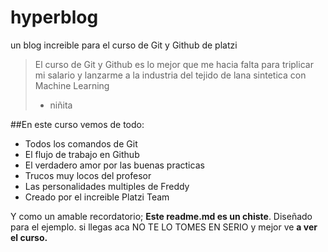 # hyperblog
un blog increible para el curso de Git y Github de platzi
>El curso de Git y Github es lo mejor que me hacia falta para triplicar mi salario y lanzarme a la industria del tejido de lana sintetica con Machine Learning
> - niñita

##En este curso vemos de todo:
* Todos los comandos de Git
* El flujo de trabajo en Github
* El verdadero amor por las buenas practicas
* Trucos muy locos del profesor 
* Las personalidades multiples de Freddy
* Creado por el increible Platzi Team

Y como un amable recordatorio; **Este readme.md es un chiste**. Diseñado para el ejemplo. si llegas aca NO TE LO TOMES EN SERIO y mejor ve **a ver el curso.**